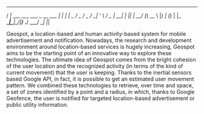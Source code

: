    ____                            _   
  / ___| ___  ___  ___ _ __   ___ | |_ 
 | |  _ / _ \/ _ \/ __| '_ \ / _ \| __|
 | |_| |  __/ (_) \__ \ |_) | (_) | |_ 
  \____|\___|\___/|___/ .__/ \___/ \__|
                      |_|              

Geospot, a location-based and human activity-based system for mobile advertisement and notification. Nowadays, the research and development environment around location-based services is hugely increasing, Geospot aims to be the starting point of an innovative way to explore these technologies. The ultimate idea of Geospot comes from the bright cohesion of the user location and the recognized activity (in terms of the kind of current movement) that the user is keeping. Thanks to the inertial sensors based Google API, in fact, it is possible to get an estimated user movement pattern. We combined these technologies to retrieve, over time and space, a set of zones identified by a point and a radius, in which, thanks to Google Geofence, the user is notified for targeted location-based advertisement or public utility information. 

